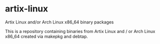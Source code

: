 # artix-linux
Artix Linux and/or Arch Linux x86_64 binary packages

This is a repository containing binaries from Artix Linux and / or Arch Linux x86_64 created via makepkg and debtap.

